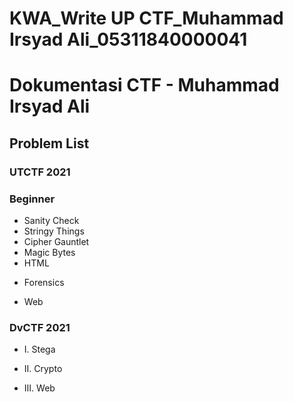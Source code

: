 # KWA_Write UP CTF_Muhammad Irsyad Ali_05311840000041

# Dokumentasi CTF - Muhammad Irsyad Ali

## Problem List
### UTCTF 2021
 ### Beginner
- Sanity Check
- Stringy Things
- Cipher Gauntlet
- Magic Bytes
- HTML

 * Forensics


 * Web
 

### DvCTF 2021
- I. Stega


- II. Crypto


- III. Web



